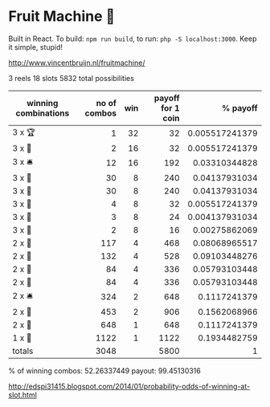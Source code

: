 # Fruit Machine 🍒

Built in React. To build: `npm run build`, to run: `php -S localhost:3000`. Keep it simple, stupid!

http://www.vincentbruijn.nl/fruitmachine/

3 reels 18 slots	5832	total possibilities

| winning combinations | no of combos | win | payoff for 1 coin | % payoff |
| -------------------- | ------------:|----:|------------------:|---------:|
| 3 x 🏆 | 1 | 32 | 32 | 0.005517241379 |
| 3 x 🎰 | 2 | 16 | 32 | 0.005517241379 |
| 3 x 🛎 | 12 | 16 | 192 | 0.03310344828 |
| 3 x 🍊 | 30 | 8 | 240 | 0.04137931034 |
| 3 x 🍇 | 30 | 8 | 240 | 0.04137931034 |
| 3 x 🍒 | 4 | 8 | 32 | 0.005517241379 |
| 3 x 📯 | 3 | 8 | 24 | 0.004137931034 |
| 3 x 🍓 | 2 | 8 | 16 | 0.00275862069 |
| 2 x 📯 | 117 | 4 | 468 | 0.08068965517 |
| 2 x 🍒 | 132 | 4 | 528 | 0.09103448276 |
| 2 x 🍓 | 84 | 4 | 336 | 0.05793103448 |
| 2 x 🎰 | 84 | 4 | 336 | 0.05793103448 |
| 2 x 🛎 | 324 | 2 | 648 | 0.1117241379 |
| 2 x 🍇 | 453 | 2 | 906 | 0.1562068966 |
| 2 x 🍊 | 648 | 1 | 648 | 0.1117241379 |
| 1 x 🎰 | 1122 | 1 | 1122 | 0.1934482759 |
|totals  | 3048 | | 5800 | 1 |

% of winning combos: 52.26337449
payout: 99.45130316

http://edspi31415.blogspot.com/2014/01/probability-odds-of-winning-at-slot.html
